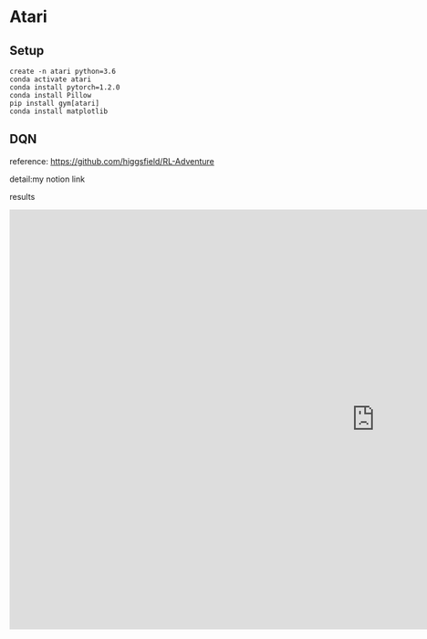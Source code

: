 # Atari

## Setup
<pre><code>create -n atari python=3.6
conda activate atari
conda install pytorch=1.2.0
conda install Pillow
pip install gym[atari]
conda install matplotlib</code></pre>

## DQN
reference: https://github.com/higgsfield/RL-Adventure

detail:my notion link

results

<iframe width="1280" height="736" src="https://www.youtube.com/embed/RaiSTM8A2B0" frameborder="0" allow="accelerometer; autoplay; encrypted-media; gyroscope; picture-in-picture" allowfullscreen></iframe>